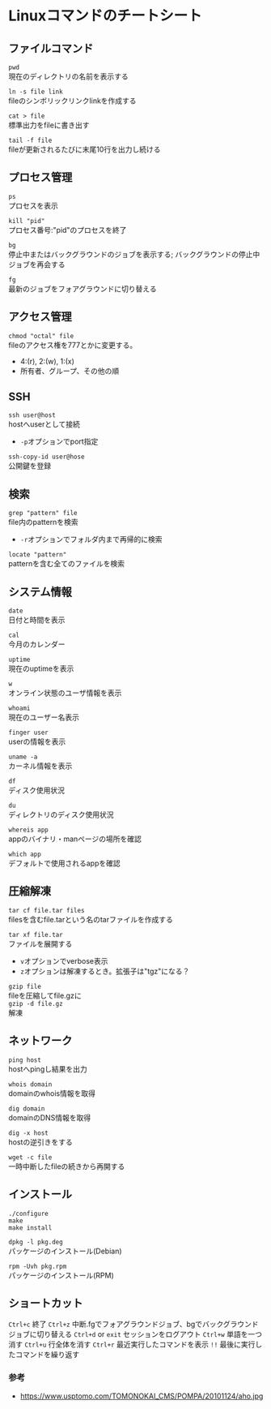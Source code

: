 # Linuxコマンドのチートシート

## ファイルコマンド

`pwd`  
現在のディレクトリの名前を表示する

`ln -s file link`  
fileのシンボリックリンクlinkを作成する

`cat > file`  
標準出力をfileに書き出す

`tail -f file`  
fileが更新されるたびに末尾10行を出力し続ける

## プロセス管理

`ps`  
プロセスを表示

`kill "pid"`  
プロセス番号:"pid"のプロセスを終了

`bg`  
停止中またはバックグラウンドのジョブを表示する; バックグラウンドの停止中ジョブを再会する

`fg`  
最新のジョブをフォアグラウンドに切り替える

## アクセス管理

`chmod "octal" file`  
fileのアクセス権を777とかに変更する。
- 4:(r), 2:(w), 1:(x)
- 所有者、グループ、その他の順

## SSH

`ssh user@host`  
hostへuserとして接続
- `-p`オプションでport指定

`ssh-copy-id user@hose`  
公開鍵を登録

## 検索

`grep "pattern" file`  
file内のpatternを検索
- `-r`オプションでフォルダ内まで再帰的に検索

`locate "pattern"`  
patternを含む全てのファイルを検索

## システム情報

`date`  
日付と時間を表示

`cal`  
今月のカレンダー

`uptime`  
現在のuptimeを表示

`w`  
オンライン状態のユーザ情報を表示

`whoami`  
現在のユーザー名表示

`finger user`  
userの情報を表示

`uname -a`  
カーネル情報を表示

`df`  
ディスク使用状況

`du`  
ディレクトリのディスク使用状況

`whereis app`  
appのバイナリ・manページの場所を確認

`which app`  
デフォルトで使用されるappを確認


## 圧縮解凍

`tar cf file.tar files`  
filesを含むfile.tarという名のtarファイルを作成する

`tar xf file.tar`  
ファイルを展開する
- `v`オプションでverbose表示
- `z`オプションは解凍するとき。拡張子は"tgz"になる？

`gzip file`  
fileを圧縮してfile.gzに  
`gzip -d file.gz`  
解凍

## ネットワーク

`ping host`  
hostへpingし結果を出力

`whois domain`  
domainのwhois情報を取得

`dig domain`  
domainのDNS情報を取得

`dig -x host`  
hostの逆引きをする

`wget -c file`  
一時中断したfileの続きから再開する

## インストール

`./configure`  
`make`  
`make install`  

`dpkg -l pkg.deg`  
パッケージのインストール(Debian)

`rpm -Uvh pkg.rpm`  
パッケージのインストール(RPM)

## ショートカット

`Ctrl+c` 終了
`Ctrl+z` 中断.fgでフォアグラウンドジョブ、bgでバックグラウンドジョブに切り替える
`Ctrl+d` or `exit` セッションをログアウト
`Ctrl+w` 単語を一つ消す
`Ctrl+u` 行全体を消す
`Ctrl+r` 最近実行したコマンドを表示
`!!` 最後に実行したコマンドを繰り返す

### 参考
- https://www.usptomo.com/TOMONOKAI_CMS/POMPA/20101124/aho.jpg
